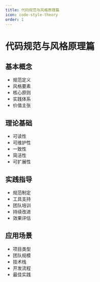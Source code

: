 ```yaml
---
title: 代码规范与风格原理篇
icon: code-style-theory
order: 1
---
```


# 代码规范与风格原理篇

## 基本概念
- 规范定义
- 风格要素
- 核心原则
- 实践体系
- 价值主张

## 理论基础
- 可读性
- 可维护性
- 一致性
- 简洁性
- 可扩展性

## 实践指导
- 规范制定
- 工具支持
- 团队培训
- 持续改进
- 效果评估

## 应用场景
- 项目类型
- 团队规模
- 技术栈
- 开发流程
- 最佳实践
